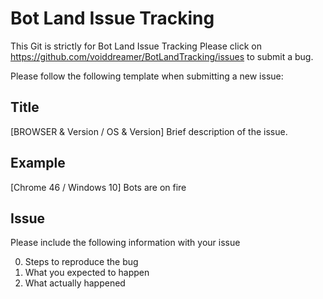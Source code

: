 Bot Land Issue Tracking
=======================

This Git is strictly for Bot Land Issue Tracking
Please click on https://github.com/voiddreamer/BotLandTracking/issues to submit a bug.

Please follow the following template when submitting a new issue:

Title
-----
[BROWSER & Version / OS & Version] Brief description of the issue.

Example
-------
[Chrome 46 / Windows 10] Bots are on fire

Issue
-----

Please include the following information with your issue

0. Steps to reproduce the bug
0. What you expected to happen
0. What actually happened

